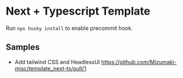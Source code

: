 # Next + Typescript Template

Run `npx husky install` to enable precommit hook.

## Samples

- Add tailwind CSS and HeadlessUI
https://github.com/Mizumaki-misc/template_next-ts/pull/1
